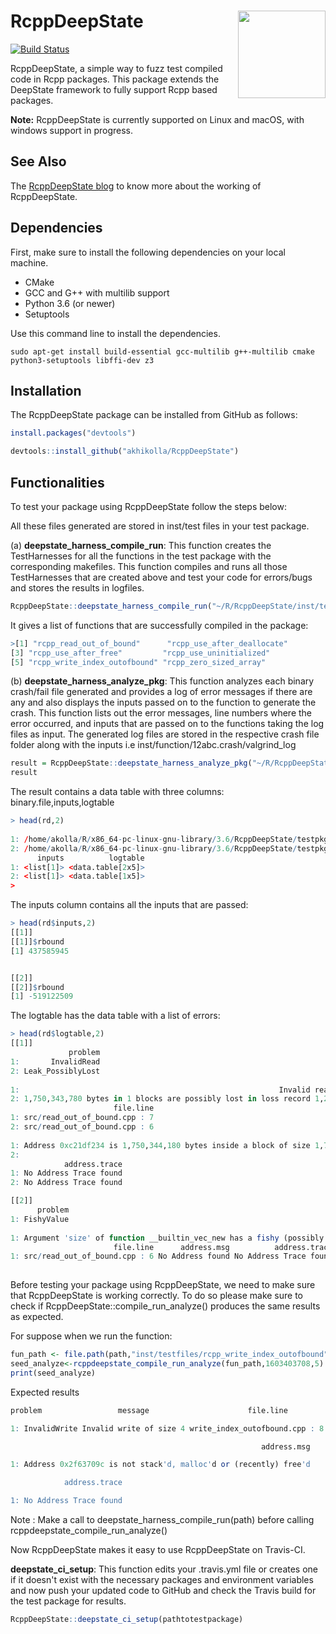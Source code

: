 # RcppDeepState <a href="https://akhikolla.github.io./"><img src="https://github.com/akhikolla/RcppDeepState/blob/master/inst/graphics/logo.jpg" align="right" height="140" /></a>

[![Build Status](https://travis-ci.org/akhikolla/RcppDeepState.svg?branch=master)](https://travis-ci.org/akhikolla/RcppDeepState)

RcppDeepState, a simple way to fuzz test compiled code in Rcpp packages. This package extends the DeepState framework to fully support Rcpp based packages.

**Note:** RcppDeepState is currently supported on Linux and macOS, with windows support in progress.

## See Also

The [RcppDeepState blog](https://akhikolla.github.io./) to know more about the working of RcppDeepState. 

## Dependencies

First, make sure to install the following dependencies on your local machine.

* CMake
* GCC and G++ with multilib support
* Python 3.6 (or newer)
* Setuptools

Use this command line to install the dependencies.

```shell
sudo apt-get install build-essential gcc-multilib g++-multilib cmake python3-setuptools libffi-dev z3
```

## Installation

The RcppDeepState package can be installed from GitHub as follows:

```R
install.packages("devtools")

devtools::install_github("akhikolla/RcppDeepState")
```

## Functionalities

To test your package using RcppDeepState follow the steps below:

All these files generated are stored in inst/test files in your test package.

(a) **deepstate_harness_compile_run**: This function creates the TestHarnesses for all the functions in the test package with the corresponding makefiles. This function compiles and runs all those TestHarnesses that are created above and test your code for errors/bugs and stores the results in logfiles.

```R
RcppDeepState::deepstate_harness_compile_run("~/R/RcppDeepState/inst/testpkgs/testSAN")
```

It gives a list of functions that are successfully compiled in the package:

```R
>[1] "rcpp_read_out_of_bound"      "rcpp_use_after_deallocate" 
[3] "rcpp_use_after_free"         "rcpp_use_uninitialized"
[5] "rcpp_write_index_outofbound" "rcpp_zero_sized_array"
```

(b) **deepstate_harness_analyze_pkg**: This function analyzes each binary crash/fail file generated and provides a log of error messages if there are any and also displays the inputs passed on to the function to generate the crash.
This function lists out the error messages, line numbers where the error occurred, and inputs that are passed on to the functions taking the log files as input. The generated log files are stored in the respective crash file folder along with the inputs i.e inst/function/12abc.crash/valgrind_log

```R
result = RcppDeepState::deepstate_harness_analyze_pkg("~/R/RcppDeepState/inst/testpkgs/testSAN")
result
```

The result contains a data table with three columns: binary.file,inputs,logtable

```R
> head(rd,2)
                                                                                                                                                                                         binaryfile
1: /home/akolla/R/x86_64-pc-linux-gnu-library/3.6/RcppDeepState/testpkgs/testSAN/inst/testfiles/rcpp_read_out_of_bound/rcpp_read_out_of_bound_output/0001957a365ef90344a992e32cc2d49d4aedf572.crash
2: /home/akolla/R/x86_64-pc-linux-gnu-library/3.6/RcppDeepState/testpkgs/testSAN/inst/testfiles/rcpp_read_out_of_bound/rcpp_read_out_of_bound_output/0001b796162c8cd4b00f4b7ccf165b55b566cfce.crash
      inputs          logtable
1: <list[1]> <data.table[2x5]>
2: <list[1]> <data.table[1x5]>
> 


```
The inputs column contains all the inputs that are passed: 

```R
> head(rd$inputs,2)
[[1]]
[[1]]$rbound
[1] 437585945


[[2]]
[[2]]$rbound
[1] -519122509

```
The logtable has the data table with a list of errors:

```R
> head(rd$logtable,2)
[[1]]
             problem
1:       InvalidRead
2: Leak_PossiblyLost
                                                                           message
1:                                                          Invalid read of size 4
2: 1,750,343,780 bytes in 1 blocks are possibly lost in loss record 1,279 of 1,279
                       file.line
1: src/read_out_of_bound.cpp : 7
2: src/read_out_of_bound.cpp : 6
                                                                                        address.msg
1: Address 0xc21df234 is 1,750,344,180 bytes inside a block of size 1,750,347,680 in arena "client"
2:                                                                                 No Address found
            address.trace
1: No Address Trace found
2: No Address Trace found

[[2]]
      problem
1: FishyValue
                                                                                     message
1: Argument 'size' of function __builtin_vec_new has a fishy (possibly negative) value: -1\n
                       file.line      address.msg          address.trace
1: src/read_out_of_bound.cpp : 6 No Address found No Address Trace found
	
```

Before testing your package using RcppDeepState, we need to make sure that RcppDeepState is working correctly. To do so please make sure to check if RcppDeepState::compile_run_analyze() produces the same results as expected. 

For suppose when we run the function:

```R
fun_path <- file.path(path,"inst/testfiles/rcpp_write_index_outofbound") 
seed_analyze<-rcppdeepstate_compile_run_analyze(fun_path,1603403708,5)
print(seed_analyze)

```

Expected results 

```R
problem                 message                      file.line

1: InvalidWrite Invalid write of size 4 write_index_outofbound.cpp : 8

                                                        address.msg

1: Address 0x2f63709c is not stack'd, malloc'd or (recently) free'd

            address.trace

1: No Address Trace found
```

Note : Make a call to deepstate_harness_compile_run(path) before calling rcppdeepstate_compile_run_analyze()

Now RcppDeepState makes it easy to use RcppDeepState on Travis-CI. 

**deepstate_ci_setup**: This function edits your .travis.yml file or creates one if it doesn't exist with the necessary packages and environment variables and now push your updated code to GitHub and check the Travis build for the test package for results.

```R
RcppDeepState::deepstate_ci_setup(pathtotestpackage)
```



